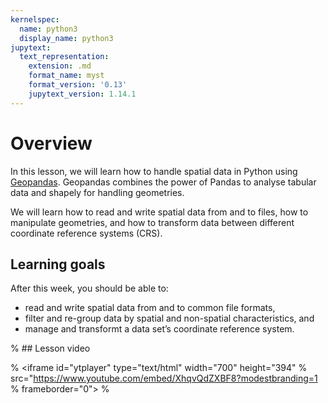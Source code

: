 ```yaml
---
kernelspec:
  name: python3
  display_name: python3
jupytext:
  text_representation:
    extension: .md
    format_name: myst
    format_version: '0.13'
    jupytext_version: 1.14.1
---
```


# Overview

In this lesson, we will learn how to handle spatial data in Python using
[Geopandas](http://geopandas.org/). Geopandas combines the power of Pandas to
analyse tabular data and shapely for handling geometries.

We will learn how to read and write spatial data from and to files, how to
manipulate geometries, and how to transform data between different coordinate
reference systems (CRS).


## Learning goals

After this week, you should be able to:

- read and write spatial data from and to common file formats,
- filter and re-group data by spatial and non-spatial characteristics, and
- manage and transformt a data set’s coordinate reference system.


% ## Lesson video

% <iframe id="ytplayer" type="text/html" width="700" height="394"
%  src="https://www.youtube.com/embed/XhqvQdZXBF8?modestbranding=1
%  frameborder="0">
% </iframe>
